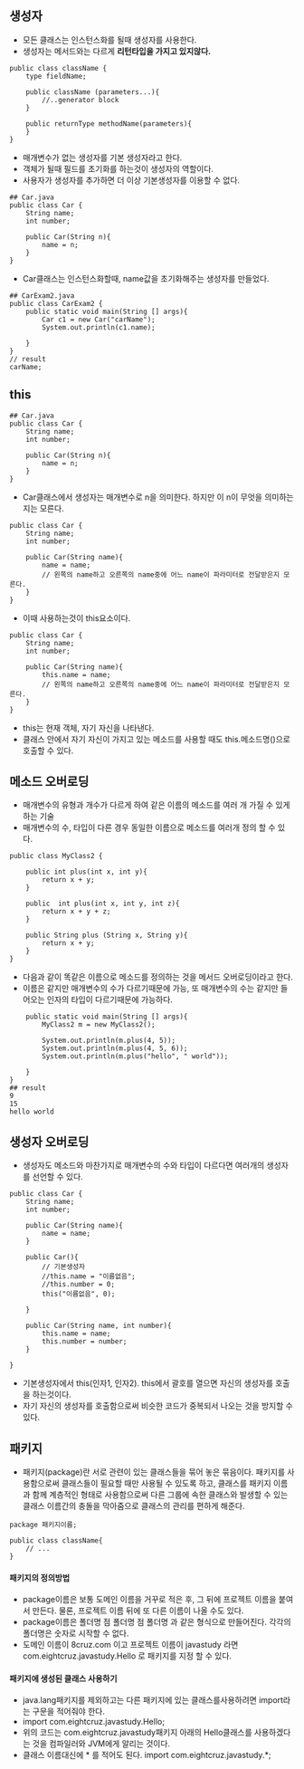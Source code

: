 ## 생성자

- 모든 클래스는 인스턴스화를 될때 생성자를 사용한다.
- 생성자는 메서드와는 다르게 **리턴타입을 가지고 있지않다.**

```
public class className {
	type fieldName;
    
    public className (parameters...){
    	//..generator block
    }
    
    public returnType methodName(parameters){
    }
}
```
- 매개변수가 없는 생성자를 기본 생성자라고 한다.
- 객체가 될때 필드를 초기화를 하는것이 생성자의 역할이다.
- 사용자가 생성자를 추가하면 더 이상 기본생성자를 이용할 수 없다.


```
## Car.java
public class Car {
    String name;
    int number;

    public Car(String n){
        name = n;
    }
}

```
- Car클래스는 인스턴스화할때, name값을 초기화해주는 생성자를 만들었다.

```
## CarExam2.java
public class CarExam2 {
    public static void main(String [] args){
        Car c1 = new Car("carName");
        System.out.println(c1.name);

    }
}
// result
carName;
```

## this

```
## Car.java
public class Car {
    String name;
    int number;

    public Car(String n){
        name = n;
    }
}

```
- Car클래스에서 생성자는 매개변수로 n을 의미한다. 하지만 이 n이 무엇을 의미하는지는 모른다. 
```
public class Car {
    String name;
    int number;

    public Car(String name){
        name = name;
        // 왼쪽의 name하고 오른쪽의 name중에 어느 name이 파라미터로 전달받은지 모른다.
    }
}
```
- 이때 사용하는것이 this요소이다.

```
public class Car {
    String name;
    int number;

    public Car(String name){
        this.name = name;
        // 왼쪽의 name하고 오른쪽의 name중에 어느 name이 파라미터로 전달받은지 모른다.
    }
}
```
- this는 현재 객체, 자기 자신을 나타낸다.
- 클래스 안에서 자기 자신이 가지고 있는 메소드를 사용할 때도 this.메소드명()으로 호출할 수 있다.

## 메소드 오버로딩 

- 매개변수의 유형과 개수가 다르게 하여 같은 이름의 메소드를 여러 개 가질 수 있게하는 기술
- 매개변수의 수, 타입이 다른 경우 동일한 이름으로 메소드를 여러개 정의 할 수 있다.

```
public class MyClass2 {

    public int plus(int x, int y){
        return x + y;
    }

    public  int plus(int x, int y, int z){
        return x + y + z;
    }

    public String plus (String x, String y){
        return x + y;
    }
}
```
- 다음과 같이 똑같은 이름으로 메소드를 정의하는 것을 메서드 오버로딩이라고 한다.
- 이름은 같지만 매개변수의 수가 다르기때문에 가능, 또 매개변수의 수는 같지만 들어오는 인자의 타입이 다르기때문에 가능하다.

```public class MethodOverloadExam {
    public static void main(String [] args){
        MyClass2 m = new MyClass2();

        System.out.println(m.plus(4, 5));
        System.out.println(m.plus(4, 5, 6));
        System.out.println(m.plus("hello", " world"));
        
    }
}
## result
9
15
hello world
```

## 생성자 오버로딩

- 생성자도 메소드와 마찬가지로 매개변수의 수와 타입이 다르다면 여러개의 생성자를 선언할 수 있다.

```
public class Car {
    String name;
    int number;

    public Car(String name){
        name = name;
    }

    public Car(){
        // 기본생성자
        //this.name = "이름없음";
        //this.number = 0;
        this("이름없음", 0);
        
    }

    public Car(String name, int number){
        this.name = name;
        this.number = number;
    }
    
}

```
- 기본생성자에서 this(인자1, 인자2). this에서 괄호를 열으면 자신의 생성자를 호출을 하는것이다.
- 자기 자신의 생성자를 호출함으로써 비슷한 코드가 중복되서 나오는 것을 방지할 수 있다.

## 패키지

- 패키지(package)란 서로 관련이 있는 클래스들을 묶어 놓은 묶음이다. 패키지를 사용함으로써 클래스들이 필요할 때만 사용될 수 있도록 하고, 클래스를 패키지 이름과 함께 계층적인 형태로 사용함으로써 다른 그룹에 속한 클래스와 발생할 수 있는 클래스 이름간의 충돌을 막아줌으로 클래스의 관리를 편하게 해준다.
```
package 패키지이름;

public class className{
	// ...
}

```


#### 패키지의 정의방법
- package이름은 보통 도메인 이름을 거꾸로 적은 후, 그 뒤에 프로젝트 이름을 붙여서 만든다. 물론, 프로젝트 이름 뒤에 또 다른 이름이 나올 수도 있다.
- package이름은 폴더명 점 폴더명 점 폴더명 과 같은 형식으로 만들어진다. 각각의 폴더명은 숫자로 시작할 수 없다.
- 도메인 이름이 8cruz.com 이고 프로젝트 이름이 javastudy 라면 com.eightcruz.javastudy.Hello 로 패키지를 지정 할 수 있다.

#### 패키지에 생성된 클래스 사용하기
- java.lang패키지를 제외하고는 다른 패키지에 있는 클래스를사용하려면 import라는 구문을 적어줘야 한다.
- import com.eightcruz.javastudy.Hello;
- 위의 코드는 com.eightcruz.javastudy패키지 아래의 Hello클래스를 사용하겠다는 것을 컴파일러와 JVM에게 알리는 것이다.
- 클래스 이름대신에 * 를 적어도 된다. import com.eightcruz.javastudy.*;
